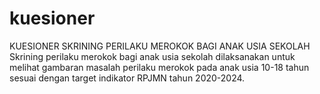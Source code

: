 # kuesioner
KUESIONER SKRINING PERILAKU MEROKOK BAGI ANAK USIA SEKOLAH Skrining perilaku merokok bagi anak usia sekolah dilaksanakan untuk melihat gambaran masalah perilaku merokok pada anak usia 10-18 tahun sesuai dengan target indikator RPJMN tahun 2020-2024. 
